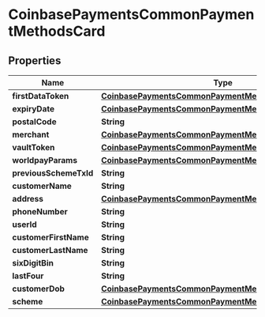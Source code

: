
# CoinbasePaymentsCommonPaymentMethodsCard

## Properties
Name | Type | Description | Notes
------------ | ------------- | ------------- | -------------
**firstDataToken** | [**CoinbasePaymentsCommonPaymentMethodsFirstDataToken**](CoinbasePaymentsCommonPaymentMethodsFirstDataToken.md) |  |  [optional]
**expiryDate** | [**CoinbasePaymentsCommonPaymentMethodsExpiryDate**](CoinbasePaymentsCommonPaymentMethodsExpiryDate.md) |  |  [optional]
**postalCode** | **String** |  |  [optional]
**merchant** | [**CoinbasePaymentsCommonPaymentMethodsMerchant**](CoinbasePaymentsCommonPaymentMethodsMerchant.md) |  |  [optional]
**vaultToken** | [**CoinbasePaymentsCommonPaymentMethodsVaultToken**](CoinbasePaymentsCommonPaymentMethodsVaultToken.md) |  |  [optional]
**worldpayParams** | [**CoinbasePaymentsCommonPaymentMethodsWorldpayParams**](CoinbasePaymentsCommonPaymentMethodsWorldpayParams.md) |  |  [optional]
**previousSchemeTxId** | **String** |  |  [optional]
**customerName** | **String** |  |  [optional]
**address** | [**CoinbasePaymentsCommonPaymentMethodsAddress**](CoinbasePaymentsCommonPaymentMethodsAddress.md) |  |  [optional]
**phoneNumber** | **String** |  |  [optional]
**userId** | **String** |  |  [optional]
**customerFirstName** | **String** |  |  [optional]
**customerLastName** | **String** |  |  [optional]
**sixDigitBin** | **String** |  |  [optional]
**lastFour** | **String** |  |  [optional]
**customerDob** | [**CoinbasePaymentsCommonPaymentMethodsCardDob**](CoinbasePaymentsCommonPaymentMethodsCardDob.md) |  |  [optional]
**scheme** | [**CoinbasePaymentsCommonPaymentMethodsCardScheme**](CoinbasePaymentsCommonPaymentMethodsCardScheme.md) |  |  [optional]



